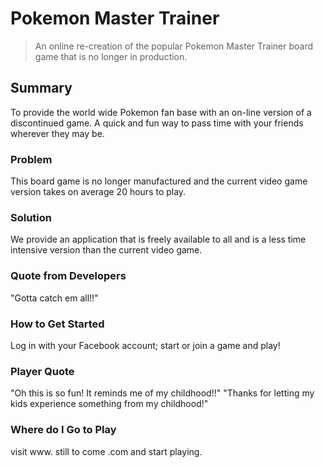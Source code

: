 # Pokemon Master Trainer #
  > An online re-creation of the popular Pokemon Master Trainer board game that is no longer in production.

## Summary ##
  To provide the world wide Pokemon fan base with an on-line version of a discontinued game.  A quick and fun way to pass time with your friends wherever they may be.

### Problem ###
  This board game is no longer manufactured and the current video game version takes on average 20 hours to play.

### Solution ###
  We provide an application that is freely available to all and is a less time intensive version than the current video game.

### Quote from Developers ###
  "Gotta catch em all!!"

### How to Get Started ###
  Log in with your Facebook account; start or join a game and play!

### Player Quote ###
  "Oh this is so fun! It reminds me of my childhood!!"
  "Thanks for letting my kids experience something from my childhood!"

### Where do I Go to Play ###
  visit www. still to come .com and start playing.
